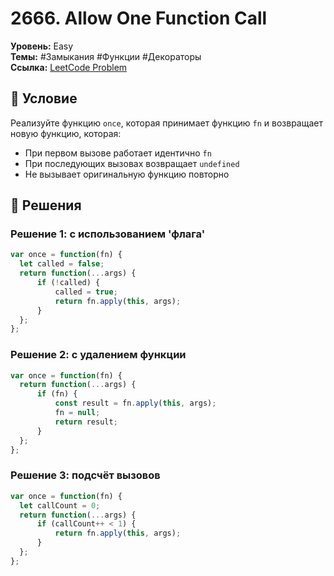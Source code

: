 # 2666. Allow One Function Call

**Уровень:** Easy  
**Темы:** #Замыкания #Функции #Декораторы  
**Ссылка:** [LeetCode Problem](https://leetcode.com/problems/allow-one-function-call/)

## 📜 Условие
Реализуйте функцию `once`, которая принимает функцию `fn` и возвращает новую функцию, которая:
- При первом вызове работает идентично `fn`
- При последующих вызовах возвращает `undefined`
- Не вызывает оригинальную функцию повторно

## 🎯 Решения

### Решение 1: с использованием 'флага'
```javascript
var once = function(fn) {
  let called = false;
  return function(...args) {
      if (!called) {
          called = true;
          return fn.apply(this, args);
      }
  };
};
```

### Решение 2: с удалением функции
```javascript
var once = function(fn) {
  return function(...args) {
      if (fn) {
          const result = fn.apply(this, args);
          fn = null;
          return result;
      }
  };
};
```

### Решение 3: подсчёт вызовов
```javascript
var once = function(fn) {
  let callCount = 0;
  return function(...args) {
      if (callCount++ < 1) {
          return fn.apply(this, args);
      }
  };
};
```